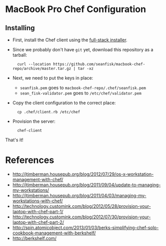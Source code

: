 # MacBook Pro Chef Configuration

## Installing

* First, install the Chef client using the [full-stack installer][chef_install].
* Since we probably don't have `git` yet, download this repository as a tarball:

        curl --location https://github.com/seanfisk/macbook-chef-repo/archive/master.tar.gz | tar -xz

* Next, we need to put the keys in place:

    * `seanfisk.pem` goes to `macbook-chef-repo/.chef/seanfisk.pem`
    * `sean_fisk-validator.pem` goes to `/etc/chef/validator.pem`

* Copy the client configuration to the correct place:

        cp .chef/client.rb /etc/chef

* Provision the server:

        chef-client

That's it!

[chef_install]: http://www.opscode.com/chef/install/

# References

* <http://jtimberman.housepub.org/blog/2012/07/29/os-x-workstation-management-with-chef/>
* <http://jtimberman.housepub.org/blog/2011/09/04/update-to-managing-my-workstations/>
* <http://jtimberman.housepub.org/blog/2011/04/03/managing-my-workstations-with-chef/>
* <http://technology.customink.com/blog/2012/05/28/provision-your-laptop-with-chef-part-1/>
* <http://technology.customink.com/blog/2012/07/30/provision-your-laptop-with-chef-part-2/>
* <http://spin.atomicobject.com/2013/01/03/berks-simplifying-chef-solo-cookbook-management-with-berkshelf/>
* <http://berkshelf.com/>
